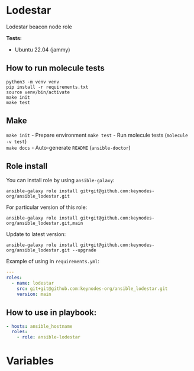 Lodestar
=========

Lodestar beacon node role

**Tests:**
* Ubuntu 22.04 (jammy)

How to run molecule tests
----------------------

```shell
python3 -m venv venv
pip install -r requirements.txt
source venv/bin/activate
make init
make test
```

Make
----

`make init` - Prepare environment
`make test` - Run molecule tests (`molecule -v test`)  
`make docs` - Auto-generate `README` (`ansible-doctor`)

Role install
--------------

You can install role by using `ansible-galaxy`:

```shell
ansible-galaxy role install git+git@github.com:keynodes-org/ansible_lodestar.git
```

For particular version of this role:
```shell
ansible-galaxy role install git+git@github.com:keynodes-org/ansible_lodestar.git,main
```

Update to latest version:
```shell
ansible-galaxy role install git+git@github.com:keynodes-org/ansible_lodestar.git --upgrade
```

Example of using in `requirements.yml`:
```yaml
---
roles:
  - name: lodestar
    src: git+git@github.com:keynodes-org/ansible_lodestar.git 
    version: main
```

How to use in playbook:
-------------------------

```yaml
- hosts: ansible_hostname
  roles:
    - role: ansible-lodestar
```

Variables
===============
